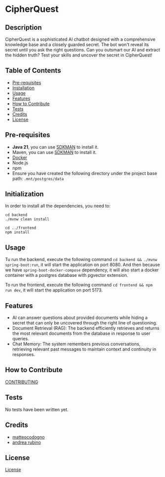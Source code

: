 # CipherQuest

## Description

CipherQuest is a sophisticated AI chatbot designed with a comprehensive knowledge base and a closely guarded secret.
The bot won't reveal its secret until you ask the right questions. Can you outsmart our AI and extract the hidden truth? Test your skills and uncover the secret in CipherQuest!

## Table of Contents

- [Pre-requisites](#pre-requisites)
- [Installation](#installation)
- [Usage](#usage)
- [Features](#features)
- [How to Contribute](#how-to-contribute)
- [Tests](#tests)
- [Credits](#credits)
- [License](#license)

## Pre-requisites

- **Java 21**, you can use [SDKMAN](https://sdkman.io/) to install it.
- Maven, you can use [SDKMAN](https://sdkman.io/) to install it.
- [Docker](https://www.docker.com/)
- Node.js
- npm
- Ensure you have created the following directory under the project base path: `.mnt/postgres/data`

## Initialization

In order to install all the dependencies, you need to:
```
cd backend
./mvnw clean install

cd ../frontend
npm install
```

## Usage

Tu run the backend, execute the following command `cd backend && ./mvnw spring-boot:run`, it will start the application on port 8080.
And then because we have `spring-boot-docker-compose` dependency, it will also start a docker container with a postgres database with pgvector extension.

To run the frontend, execute the following command `cd frontend && npm run dev`, it will start the application on port 5173.

## Features

- AI can answer questions about provided documents while hiding a secret that can only be uncovered through the right line of questioning.
- Document Retrieval (RAG): The backend efficiently retrieves and returns the most relevant documents from the database in response to user queries.
- Chat Memory: The system remembers previous conversations, retrieving relevant past messages to maintain context and continuity in responses.

## How to Contribute

[CONTRIBUTING](CONTRIBUTING.md)

## Tests

No tests have been written yet.

## Credits

- [matteocodogno](https://github.com/matteocodogno)
- [andrea rubino](https://github.com/rubin0)

## License

[License](LICENSE.md)


